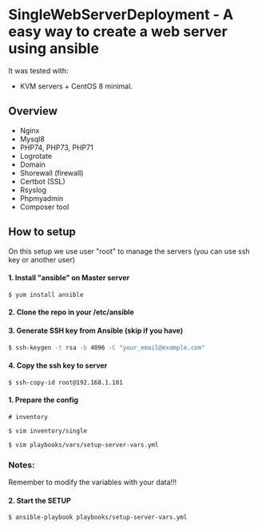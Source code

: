 # SingleWebServerDeployment - A easy way to create a web server using ansible


It was tested with:
-  KVM servers + CentOS 8 minimal.


## Overview
- Nginx
- Mysql8
- PHP74, PHP73, PHP71
- Logrotate
- Domain
- Shorewall (firewall)
- Certbot (SSL)
- Rsyslog
- Phpmyadmin
- Composer tool

## How to setup

On this setup we use user "root" to manage the servers (you can use ssh key or another user)

#### 1. Install "ansible" on Master server
```
$ yum install ansible
```

#### 2. Clone the repo in your /etc/ansible

#### 3. Generate SSH key from Ansible (skip if you have)

```sh
$ ssh-keygen -t rsa -b 4096 -C "your_email@example.com"
```

#### 4. Copy the ssh key to server

```
$ ssh-copy-id root@192.168.1.101

```

#### 1. Prepare the config

```
# inventory 

$ vim inventory/single

$ vim playbooks/vars/setup-server-vars.yml

```

### Notes: 

Remember to modify the variables with your data!!!


#### 2. Start the SETUP

```
$ ansible-playbook playbooks/setup-server-vars.yml
```